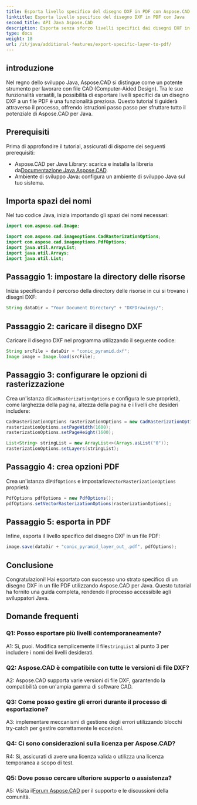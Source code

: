 ```yaml
---
title: Esporta livello specifico del disegno DXF in PDF con Aspose.CAD per Java
linktitle: Esporta livello specifico del disegno DXF in PDF con Java
second_title: API Java Aspose.CAD
description: Esporta senza sforzo livelli specifici dai disegni DXF in PDF utilizzando Aspose.CAD per Java. Segui questa guida passo passo per un'integrazione perfetta.
type: docs
weight: 18
url: /it/java/additional-features/export-specific-layer-to-pdf/
---
```

## introduzione

Nel regno dello sviluppo Java, Aspose.CAD si distingue come un potente strumento per lavorare con file CAD (Computer-Aided Design). Tra le sue funzionalità versatili, la possibilità di esportare livelli specifici da un disegno DXF a un file PDF è una funzionalità preziosa. Questo tutorial ti guiderà attraverso il processo, offrendo istruzioni passo passo per sfruttare tutto il potenziale di Aspose.CAD per Java.

## Prerequisiti

Prima di approfondire il tutorial, assicurati di disporre dei seguenti prerequisiti:

-  Aspose.CAD per Java Library: scarica e installa la libreria da[Documentazione Java Aspose.CAD](https://reference.aspose.com/cad/java/).
- Ambiente di sviluppo Java: configura un ambiente di sviluppo Java sul tuo sistema.

## Importa spazi dei nomi

Nel tuo codice Java, inizia importando gli spazi dei nomi necessari:

```java
import com.aspose.cad.Image;

import com.aspose.cad.imageoptions.CadRasterizationOptions;
import com.aspose.cad.imageoptions.PdfOptions;
import java.util.ArrayList;
import java.util.Arrays;
import java.util.List;
```

## Passaggio 1: impostare la directory delle risorse

Inizia specificando il percorso della directory delle risorse in cui si trovano i disegni DXF:

```java
String dataDir = "Your Document Directory" + "DXFDrawings/";
```

## Passaggio 2: caricare il disegno DXF

Caricare il disegno DXF nel programma utilizzando il seguente codice:

```java
String srcFile = dataDir + "conic_pyramid.dxf";
Image image = Image.load(srcFile);
```

## Passaggio 3: configurare le opzioni di rasterizzazione

 Crea un'istanza di`CadRasterizationOptions` e configura le sue proprietà, come larghezza della pagina, altezza della pagina e i livelli che desideri includere:

```java
CadRasterizationOptions rasterizationOptions = new CadRasterizationOptions();
rasterizationOptions.setPageWidth(1600);
rasterizationOptions.setPageHeight(1600);

List<String> stringList = new ArrayList<>(Arrays.asList("0"));
rasterizationOptions.setLayers(stringList);
```

## Passaggio 4: crea opzioni PDF

 Crea un'istanza di`PdfOptions` e impostarlo`VectorRasterizationOptions` proprietà:

```java
PdfOptions pdfOptions = new PdfOptions();
pdfOptions.setVectorRasterizationOptions(rasterizationOptions);
```

## Passaggio 5: esporta in PDF

Infine, esporta il livello specifico del disegno DXF in un file PDF:

```java
image.save(dataDir + "conic_pyramid_layer_out_.pdf", pdfOptions);
```

## Conclusione

Congratulazioni! Hai esportato con successo uno strato specifico di un disegno DXF in un file PDF utilizzando Aspose.CAD per Java. Questo tutorial ha fornito una guida completa, rendendo il processo accessibile agli sviluppatori Java.

## Domande frequenti

### Q1: Posso esportare più livelli contemporaneamente?

 A1: Sì, puoi. Modifica semplicemente il file`stringList` al punto 3 per includere i nomi dei livelli desiderati.

### Q2: Aspose.CAD è compatibile con tutte le versioni di file DXF?

A2: Aspose.CAD supporta varie versioni di file DXF, garantendo la compatibilità con un'ampia gamma di software CAD.

### Q3: Come posso gestire gli errori durante il processo di esportazione?

A3: implementare meccanismi di gestione degli errori utilizzando blocchi try-catch per gestire correttamente le eccezioni.

### Q4: Ci sono considerazioni sulla licenza per Aspose.CAD?

R4: Sì, assicurati di avere una licenza valida o utilizza una licenza temporanea a scopo di test.

### Q5: Dove posso cercare ulteriore supporto o assistenza?

A5: Visita il[Forum Aspose.CAD](https://forum.aspose.com/c/cad/19) per il supporto e le discussioni della comunità.